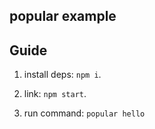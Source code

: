 ## popular example

## Guide

  1. install deps: `npm i`.
  
  2. link: `npm start`.
  
  3. run command: `popular hello`

